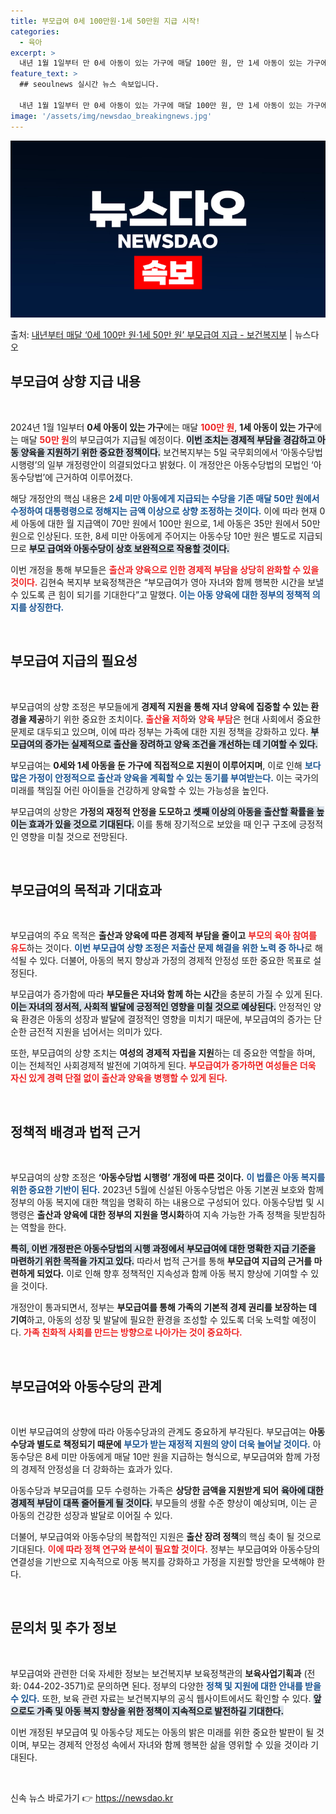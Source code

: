 ```yaml
---
title: 부모급여 0세 100만원·1세 50만원 지급 시작!
categories:
  - 육아
excerpt: >
  내년 1월 1일부터 만 0세 아동이 있는 가구에 매달 100만 원, 만 1세 아동이 있는 가구에는 50만 원…
feature_text: >
  ## seoulnews 실시간 뉴스 속보입니다.

  내년 1월 1일부터 만 0세 아동이 있는 가구에 매달 100만 원, 만 1세 아동이 있는 가구에는 50만 원…
image: '/assets/img/newsdao_breakingnews.jpg'
---
```


![뉴스다오 속보](/assets/img/newsdao_breakingnews.jpg)

<p>출처: <a href="https://newsdao.kr/1812" rel="dofollow">내년부터 매달 ‘0세 100만 원·1세 50만 원’ 부모급여 지급 - 보건복지부</a> | 뉴스다오</p>

<h2 data-ke-size="size26">부모급여 상향 지급 내용</h2>

<p data-ke-size="size16">&nbsp;</p>

2024년 1월 1일부터 <b>0세 아동이 있는 가구</b>에는 매달 <b><span style="color: #ee2323;">100만 원</span></b>, <b>1세 아동이 있는 가구</b>에는 매달 <b><span style="color: #ee2323;">50만 원</span></b>의 부모급여가 지급될 예정이다. <b><span style="background-color: #21538527;">이번 조치는 경제적 부담을 경감하고 아동 양육을 지원하기 위한 중요한 정책이다.</span></b> 보건복지부는 5일 국무회의에서 ‘아동수당법 시행령’의 일부 개정령안이 의결되었다고 밝혔다. 이 개정안은 아동수당법의 모법인 ‘아동수당법’에 근거하여 이루어졌다.

해당 개정안의 핵심 내용은 <b><span style="color: #1a5490;">2세 미만 아동에게 지급되는 수당을 기존 매달 50만 원에서 수정하여 대통령령으로 정해지는 금액 이상으로 상향 조정하는 것이다.</span></b> 이에 따라 현재 0세 아동에 대한 월 지급액이 70만 원에서 100만 원으로, 1세 아동은 35만 원에서 50만 원으로 인상된다. 또한, 8세 미만 아동에게 주어지는 아동수당 10만 원은 별도로 지급되므로 <b><span style="background-color: #21538527;">부모 급여와 아동수당이 상호 보완적으로 작용할 것이다.</span></b>

이번 개정을 통해 부모들은 <b><span style="color: #ee2323;">출산과 양육으로 인한 경제적 부담을 상당히 완화할 수 있을 것이다.</span></b> 김현숙 복지부 보육정책관은 “부모급여가 영아 자녀와 함께 행복한 시간을 보낼 수 있도록 큰 힘이 되기를 기대한다”고 말했다. <b><span style="color: #1a5490;">이는 아동 양육에 대한 정부의 정책적 의지를 상징한다.</span></b>

<p data-ke-size="size16">&nbsp;</p>

<h2 data-ke-size="size26">부모급여 지급의 필요성</h2>

<p data-ke-size="size16">&nbsp;</p>

부모급여의 상향 조정은 부모들에게 <b>경제적 지원을 통해 자녀 양육에 집중할 수 있는 환경을 제공</b>하기 위한 중요한 조치이다. <b><span style="color: #ee2323;">출산율 저하</span></b>와 <b><span style="color: #ee2323;">양육 부담</span></b>은 현대 사회에서 중요한 문제로 대두되고 있으며, 이에 따라 정부는 가족에 대한 지원 정책을 강화하고 있다. <b><span style="background-color: #21538527;">부모급여의 증가는 실제적으로 출산을 장려하고 양육 조건을 개선하는 데 기여할 수 있다.</span></b>

부모급여는 <b>0세와 1세 아동을 둔 가구에 직접적으로 지원이 이루어지며</b>, 이로 인해 <b><span style="color: #1a5490;">보다 많은 가정이 안정적으로 출산과 양육을 계획할 수 있는 동기를 부여받는다.</span></b> 이는 국가의 미래를 책임질 어린 아이들을 건강하게 양육할 수 있는 가능성을 높인다. 

부모급여의 상향은 <b>가정의 재정적 안정을 도모하고</b> <b><span style="background-color: #21538527;">셋째 이상의 아동을 출산할 확률을 높이는 효과가 있을 것으로 기대된다.</span></b> 이를 통해 장기적으로 보았을 때 인구 구조에 긍정적인 영향을 미칠 것으로 전망된다.

<p data-ke-size="size16">&nbsp;</p>

<h2 data-ke-size="size26">부모급여의 목적과 기대효과</h2>

<p data-ke-size="size16">&nbsp;</p>

부모급여의 주요 목적은 <b>출산과 양육에 따른 경제적 부담을 줄이고</b> <b><span style="color: #ee2323;">부모의 육아 참여를 유도</span></b>하는 것이다. <b><span style="color: #1a5490;">이번 부모급여 상향 조정은 저출산 문제 해결을 위한 노력 중 하나</span></b>로 해석될 수 있다. 더불어, 아동의 복지 향상과 가정의 경제적 안정성 또한 중요한 목표로 설정된다. 

부모급여가 증가함에 따라 <b>부모들은 자녀와 함께 하는 시간</b>을 충분히 가질 수 있게 된다. <b><span style="background-color: #21538527;">이는 자녀의 정서적, 사회적 발달에 긍정적인 영향을 미칠 것으로 예상된다.</span></b> 안정적인 양육 환경은 아동의 성장과 발달에 결정적인 영향을 미치기 때문에, 부모급여의 증가는 단순한 금전적 지원을 넘어서는 의미가 있다.

또한, 부모급여의 상향 조치는 <b>여성의 경제적 자립을 지원</b>하는 데 중요한 역할을 하며, 이는 전체적인 사회경제적 발전에 기여하게 된다. <b><span style="color: #ee2323;">부모급여가 증가하면 여성들은 더욱 자신 있게 경력 단절 없이 출산과 양육을 병행할 수 있게 된다.</span></b>

<p data-ke-size="size16">&nbsp;</p>

<h2 data-ke-size="size26">정책적 배경과 법적 근거</h2>

<p data-ke-size="size16">&nbsp;</p>

부모급여의 상향 조정은 <b>‘아동수당법 시행령’ 개정에 따른 것이다.</b> <b><span style="color: #1a5490;">이 법률은 아동 복지를 위한 중요한 기반이 된다.</span></b> 2023년 5월에 신설된 아동수당법은 아동 기본권 보호와 함께 정부의 아동 복지에 대한 책임을 명확히 하는 내용으로 구성되어 있다. 아동수당법 및 시행령은 <b>출산과 양육에 대한 정부의 지원을 명시화</b>하여 지속 가능한 가족 정책을 뒷받침하는 역할을 한다.

<b><span style="background-color: #21538527;">특히, 이번 개정판은 아동수당법의 시행 과정에서 부모급여에 대한 명확한 지급 기준을 마련하기 위한 목적을 가지고 있다.</span></b> 따라서 법적 근거를 통해 <b>부모급여 지급의 근거를 마련하게 되었다.</b> 이로 인해 향후 정책적인 지속성과 함께 아동 복지 향상에 기여할 수 있을 것이다.

개정안이 통과되면서, 정부는 <b>부모급여를 통해 가족의 기본적 경제 권리를 보장하는 데 기여</b>하고, 아동의 성장 및 발달에 필요한 환경을 조성할 수 있도록 더욱 노력할 예정이다. <b><span style="color: #ee2323;">가족 친화적 사회를 만드는 방향으로 나아가는 것이 중요하다.</span></b>

<p data-ke-size="size16">&nbsp;</p>

<h2 data-ke-size="size26">부모급여와 아동수당의 관계</h2>

<p data-ke-size="size16">&nbsp;</p>

이번 부모급여의 상향에 따라 아동수당과의 관계도 중요하게 부각된다. 부모급여는 <b>아동수당과 별도로 책정되기 때문에</b> <b><span style="color: #1a5490;">부모가 받는 재정적 지원의 양이 더욱 늘어날 것이다.</span></b> 아동수당은 8세 미만 아동에게 매달 10만 원을 지급하는 형식으로, 부모급여와 함께 가정의 경제적 안정성을 더 강화하는 효과가 있다. 

아동수당과 부모급여를 모두 수령하는 가족은 <b>상당한 금액을 지원받게 되어</b> <b><span style="background-color: #21538527;">육아에 대한 경제적 부담이 대폭 줄어들게 될 것이다.</span></b> 부모들의 생활 수준 향상이 예상되며, 이는 곧 아동의 건강한 성장과 발달로 이어질 수 있다. 

더불어, 부모급여와 아동수당의 복합적인 지원은 <b>출산 장려 정책</b>의 핵심 축이 될 것으로 기대된다. <b><span style="color: #ee2323;">이에 따라 정책 연구와 분석이 필요할 것이다.</span></b> 정부는 부모급여와 아동수당의 연결성을 기반으로 지속적으로 아동 복지를 강화하고 가정을 지원할 방안을 모색해야 한다.

<p data-ke-size="size16">&nbsp;</p>

<h2 data-ke-size="size26">문의처 및 추가 정보</h2>

<p data-ke-size="size16">&nbsp;</p>

부모급여와 관련한 더욱 자세한 정보는 보건복지부 보육정책관의 <b>보육사업기획과</b> (전화: 044-202-3571)로 문의하면 된다. 정부의 다양한 <b><span style="color: #1a5490;">정책 및 지원에 대한 안내를 받을 수 있다.</span></b> 또한, 보육 관련 자료는 보건복지부의 공식 웹사이트에서도 확인할 수 있다. <b><span style="background-color: #21538527;">앞으로도 가족 및 아동 복지 향상을 위한 정책이 지속적으로 발전하길 기대한다.</span></b>

이번 개정된 부모급여 및 아동수당 제도는 아동의 밝은 미래를 위한 중요한 발판이 될 것이며, 부모는 경제적 안정성 속에서 자녀와 함께 행복한 삶을 영위할 수 있을 것이라 기대된다. 

<p data-ke-size="size16">&nbsp;</p> 

신속 뉴스 바로가기 👉 <a href="https://newsdao.kr" rel="dofollow">https://newsdao.kr</a>


